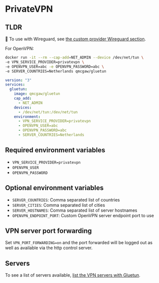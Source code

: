 # PrivateVPN

## TLDR

💁 To use with Wireguard, see [the custom provider Wireguard section](custom.md#wireguard).

For OpenVPN:

```sh
docker run -it --rm --cap-add=NET_ADMIN --device /dev/net/tun \
-e VPN_SERVICE_PROVIDER=privatevpn \
-e OPENVPN_USER=abc -e OPENVPN_PASSWORD=abc \
-e SERVER_COUNTRIES=Netherlands qmcgaw/gluetun
```

```yml
version: "3"
services:
  gluetun:
    image: qmcgaw/gluetun
    cap_add:
      - NET_ADMIN
    devices:
      - /dev/net/tun:/dev/net/tun
    environment:
      - VPN_SERVICE_PROVIDER=privatevpn
      - OPENVPN_USER=abc
      - OPENVPN_PASSWORD=abc
      - SERVER_COUNTRIES=Netherlands
```

## Required environment variables

- `VPN_SERVICE_PROVIDER=privatevpn`
- `OPENVPN_USER`
- `OPENVPN_PASSWORD`

## Optional environment variables

- `SERVER_COUNTRIES`: Comma separated list of countries
- `SERVER_CITIES`: Comma separated list of cities
- `SERVER_HOSTNAMES`: Comma separated list of server hostnames
- `OPENVPN_ENDPOINT_PORT`: Custom OpenVPN server endpoint port to use

## VPN server port forwarding

Set `VPN_PORT_FORWARDING=on` and the port forwarded will be logged out as well as available via the http control server.

## Servers

To see a list of servers available, [list the VPN servers with Gluetun](../servers.md#list-of-vpn-servers).
